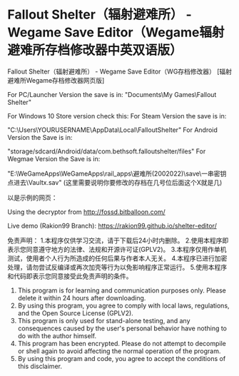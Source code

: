 # Fallout Shelter（辐射避难所） - Wegame Save Editor（Wegame辐射避难所存档修改器中英双语版）
Fallout Shelter（辐射避难所） - Wegame Save Editor（WG存档修改器）
[辐射避难所Wegame存档修改器网页版]

For PC/Launcher Version the save is in:
"Documents\My Games\Fallout Shelter"


For Windows 10 Store version check this: 
For Steam Version the save is in:


"C:\Users\YOURUSERNAME\AppData\Local\FalloutShelter"
For Android Version the Save is in:


"storage/sdcard/Android/data/com.bethsoft.falloutshelter/files"
For Wegmae Version the Save is in:


"E:\WeGameApps\WeGameApps\rail_apps\避难所(2002022)\save\一串密钥点进去\Vaultx.sav"
(这里需要说明你要修改的存档在几号位后面这个X就是几)

以是示例的网页：


Using the decryptor from http://fossd.bitballoon.com/


Live demo (Rakion99 Branch): https://rakion99.github.io/shelter-editor/


免责声明：
1.本程序仅供学习交流，请于下载后24小时内删除。
2.使用本程序即表示您同意遵守地方的法律、法规和开源许可证(GPLV2)。
3.本程序仅用作单机测试，使用者个人行为所造成的任何后果与作者本人无关。
4.本程序已进行加密处理，请勿尝试反编译或再次加壳等行为以免影响程序正常运行。
5.使用本程序和代码即表示您同意接受此免责声明的条件。

1. This program is for learning and communication purposes only. Please delete it within 24 hours after downloading.
2. By using this program, you agree to comply with local laws, regulations, and the Open Source License (GPLV2).
3. This program is only used for stand-alone testing, and any consequences caused by the user's personal behavior have nothing to do with the author himself.
4. This program has been encrypted. Please do not attempt to decompile or shell again to avoid affecting the normal operation of the program.
5. By using this program and code, you agree to accept the conditions of this disclaimer.
